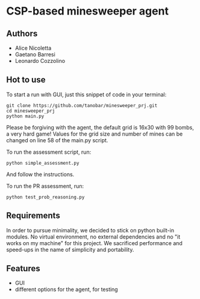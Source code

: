 # CSP-based minesweeper agent
## Authors
* Alice Nicoletta
* Gaetano Barresi
* Leonardo Cozzolino

## Hot to use 
To start a run with GUI, just this snippet of code in your terminal: 
```
git clone https://github.com/tanobar/minesweeper_prj.git
cd minesweeper_prj
python main.py
```
Please be forgiving with the agent, the default grid is 16x30 with 99 bombs, a very hard game!
Values for the grid size and number of mines can be changed on line 58 of the main.py script.

To run the assessment script, run:
```
python simple_assessment.py
```
And follow the instructions.

To run the PR assessment, run:
```
python test_prob_reasoning.py
```

## Requirements
In order to pursue minimality, we decided to stick on python built-in modules.
No virtual environment, no external dependencies and no "it works on my machine" for this project.
We sacrificed performance and speed-ups in the name of simplicity and portability. 
## Features 
* GUI
* different options for the agent, for testing
